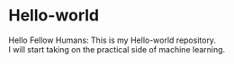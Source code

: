 # Hello-world
Hello Fellow Humans:
This is my Hello-world repository.  
I will start taking on the practical side of machine learning. 

